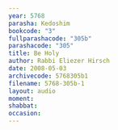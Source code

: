 ```yaml
---
year: 5768
parasha: Kedoshim
bookcode: "3"
fullparashacode: "305b"
parashacode: "305"
title: Be Holy
author: Rabbi Eliezer Hirsch
date: 2008-05-03
archivecode: 5768305b1
filename: 5768-305b-1
layout: audio
moment: 
shabbat: 
occasion: 
---
```

